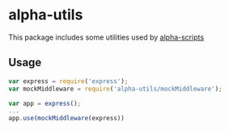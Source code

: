 # alpha-utils

This package includes some utilities used by [alpha-scripts](https://github.com/yoranfu/alpha-scripts)

## Usage
```js
var express = require('express');
var mockMiddleware = require('alpha-utils/mockMiddleware');

var app = express();
...
app.use(mockMiddleware(express))

```
